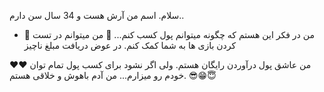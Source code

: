 سلام. اسم من آرش هست و 34 سال سن دارم..
- 👀 من در فکر این هستم که چگونه میتوانم پول کسب کنم...
👑 من میتوانم در تست کردن بازی ها به شما کمک کنم. در عوض دریافت مبلغ ناچیز 
 
♥️♥️ من عاشق پول درآوردن رایگان هستم. ولی اگر نشود برای کسب پول تمام توان خودم رو میزارم...
من آدم باهوش و خلاقی هستم. 😎😁😇

<!---
1989arash/1989arash is a ✨ special ✨ repository because its `README.md` (this file) appears on your GitHub profile.
You can click the Preview link to take a look at your changes.
--->
